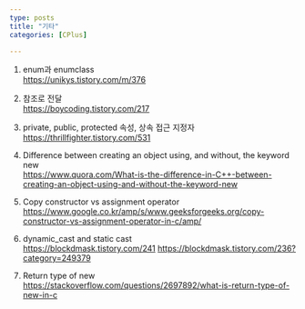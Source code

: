 ```yaml
---
type: posts
title: "기타"
categories: [CPlus]

---
```

<!--snippet-->
<p>

1. enum과 enumclass<br>
<a href="https://unikys.tistory.com/m/376">https://unikys.tistory.com/m/376</a>

2. 참조로 전달<br>
<a href="https://boycoding.tistory.com/217">https://boycoding.tistory.com/217</a>

3. private, public, protected 속성, 상속 접근 지정자<br>
<a href="https://thrillfighter.tistory.com/531">https://thrillfighter.tistory.com/531</a>

4. Difference between creating an object using, and without, the keyword new<br>
<a href="https://www.quora.com/What-is-the-difference-in-C++-between-creating-an-object-using-and-without-the-keyword-new">https://www.quora.com/What-is-the-difference-in-C++-between-creating-an-object-using-and-without-the-keyword-new</a>

5. Copy constructor vs assignment operator<br>
<a href="https://www.google.co.kr/amp/s/www.geeksforgeeks.org/copy-constructor-vs-assignment-operator-in-c/amp/">https://www.google.co.kr/amp/s/www.geeksforgeeks.org/copy-constructor-vs-assignment-operator-in-c/amp/</a>

6. dynamic_cast and static cast<br>
<a href="https://blockdmask.tistory.com/241">https://blockdmask.tistory.com/241</a>
<a href="https://blockdmask.tistory.com/236?category=249379">https://blockdmask.tistory.com/236?category=249379</a>

7. Return type of new<br>
<a href="https://stackoverflow.com/questions/2697892/what-is-return-type-of-new-in-c">https://stackoverflow.com/questions/2697892/what-is-return-type-of-new-in-c</a>

</p>
